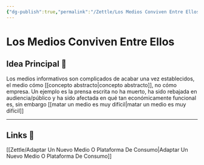 ```yaml
---
{"dg-publish":true,"permalink":"/Zettle/Los Medios Conviven Entre Ellos/","title":"Los medios conviven entre ellos","updated":"2023-12-30T18:06:04.179-05:00"}
---
```



# Los Medios Conviven Entre Ellos

## Idea Principal 🧠

Los medios informativos son complicados de acabar una vez establecidos, el medio cómo [[concepto abstracto\|concepto abstracto]], no cómo empresa. Un ejemplo es la prensa escrita no ha muerto, ha sido rebajada en audiencia/público y ha sido afectada en qué tan económicamente funcional es, sin embargo [[matar un medio es muy difícil\|matar un medio es muy difícil]] 

- - - 
## Links 📎
[[Zettle/Adaptar Un Nuevo Medio O Plataforma De Consumo\|Adaptar Un Nuevo Medio O Plataforma De Consumo]]